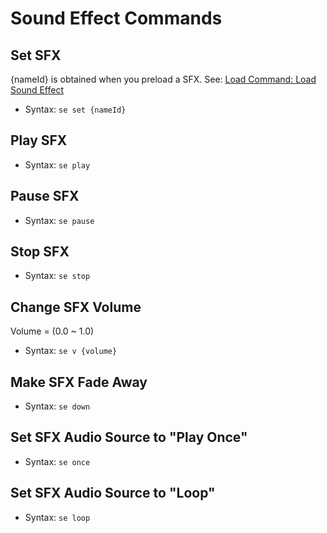 # Sound Effect Commands

## Set SFX

{nameId} is obtained when you preload a SFX. See: [Load Command: Load Sound Effect](./1-Command_load.md#load-sound-effect "Load Command: Load Sound Effect")

- Syntax: `se set {nameId}`

## Play SFX

- Syntax: `se play`

## Pause SFX

- Syntax: `se pause`

## Stop SFX

- Syntax: `se stop`

## Change SFX Volume

Volume = (0.0 ~ 1.0)

- Syntax: `se v {volume}`

## Make SFX Fade Away

- Syntax: `se down`

## Set SFX Audio Source to "Play Once"

- Syntax: `se once`

## Set SFX Audio Source to "Loop"

- Syntax: `se loop`
